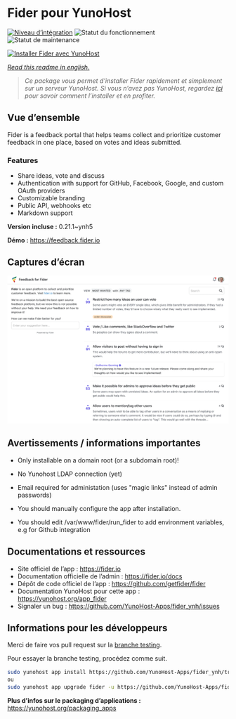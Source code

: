<!--
N.B.: This README was automatically generated by https://github.com/YunoHost/apps/tree/master/tools/README-generator
It shall NOT be edited by hand.
-->

# Fider pour YunoHost

[![Niveau d’intégration](https://dash.yunohost.org/integration/fider.svg)](https://dash.yunohost.org/appci/app/fider) ![Statut du fonctionnement](https://ci-apps.yunohost.org/ci/badges/fider.status.svg) ![Statut de maintenance](https://ci-apps.yunohost.org/ci/badges/fider.maintain.svg)

[![Installer Fider avec YunoHost](https://install-app.yunohost.org/install-with-yunohost.svg)](https://install-app.yunohost.org/?app=fider)

*[Read this readme in english.](./README.md)*

> *Ce package vous permet d’installer Fider rapidement et simplement sur un serveur YunoHost.
Si vous n’avez pas YunoHost, regardez [ici](https://yunohost.org/#/install) pour savoir comment l’installer et en profiter.*

## Vue d’ensemble

Fider is a feedback portal that helps teams collect and prioritize customer feedback in one place, based on votes and ideas submitted.

### Features

- Share ideas, vote and discuss
- Authentication with support for GitHub, Facebook, Google, and custom OAuth providers
- Customizable branding
- Public API, webhooks etc
- Markdown support


**Version incluse :** 0.21.1~ynh5

**Démo :** https://feedback.fider.io

## Captures d’écran

![Capture d’écran de Fider](./doc/screenshots/screenshot.png)

## Avertissements / informations importantes

* Only installable on a domain root (or a subdomain root)!
* No Yunohost LDAP connection (yet)
* Email required for administation (uses "magic links" instead of admin passwords)

* You should manually configure the app after installation.
* You should edit /var/www/fider/run_fider to add environment variables, e.g for Github integration

## Documentations et ressources

* Site officiel de l’app : <https://fider.io>
* Documentation officielle de l’admin : <https://fider.io/docs>
* Dépôt de code officiel de l’app : <https://github.com/getfider/fider>
* Documentation YunoHost pour cette app : <https://yunohost.org/app_fider>
* Signaler un bug : <https://github.com/YunoHost-Apps/fider_ynh/issues>

## Informations pour les développeurs

Merci de faire vos pull request sur la [branche testing](https://github.com/YunoHost-Apps/fider_ynh/tree/testing).

Pour essayer la branche testing, procédez comme suit.

``` bash
sudo yunohost app install https://github.com/YunoHost-Apps/fider_ynh/tree/testing --debug
ou
sudo yunohost app upgrade fider -u https://github.com/YunoHost-Apps/fider_ynh/tree/testing --debug
```

**Plus d’infos sur le packaging d’applications :** <https://yunohost.org/packaging_apps>